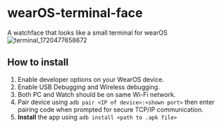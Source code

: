 # wearOS-terminal-face
A watchface that looks like a small terminal for wearOS
![terminal_1720477658672](https://github.com/Fiotux/wearOS-terminal-face/assets/74451820/a109259a-b8aa-4943-bb04-c60650581986)

## How to install 

1) Enable developer options on your WearOS device.
2) Enable USB Debugging and Wireless debugging.
3) Both PC and Watch should be on same Wi-Fi network.
4) Pair device using ```adb pair <IP of device>:<shown port>``` then enter pairing code when prompted for secure TCP/IP communication.
5) **Install** the app using ```adb install <path to .apk file>```
